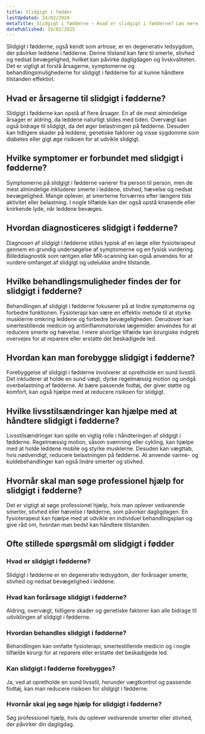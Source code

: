 ```yaml
---
title: Slidgigt i fødder
lastUpdated: 24/02/2024
metaTitle: Slidgigt i fødderne – Hvad er slidgigt i fødderne? Læs mere
datePublished: 19/02/2025
---
```


Slidgigt i fødderne, også kendt som artrose, er en degenerativ ledsygdom, der påvirker leddene i fødderne. Denne tilstand kan føre til smerte, stivhed og nedsat bevægelighed, hvilket kan påvirke dagligdagen og livskvaliteten. Det er vigtigt at forstå årsagerne, symptomerne og behandlingsmulighederne for slidgigt i fødderne for at kunne håndtere tilstanden effektivt.

## Hvad er årsagerne til slidgigt i fødderne?

Slidgigt i fødderne kan opstå af flere årsager. En af de mest almindelige årsager er aldring, da leddene naturligt slides med tiden. Overvægt kan også bidrage til slidgigt, da det øger belastningen på fødderne. Desuden kan tidligere skader på leddene, genetiske faktorer og visse sygdomme som diabetes eller gigt øge risikoen for at udvikle slidgigt.

## Hvilke symptomer er forbundet med slidgigt i fødderne?

Symptomerne på slidgigt i fødderne varierer fra person til person, men de mest almindelige inkluderer smerte i leddene, stivhed, hævelse og nedsat bevægelighed. Mange oplever, at smerterne forværres efter længere tids aktivitet eller belastning. I nogle tilfælde kan der også opstå knasende eller knirkende lyde, når leddene bevæges.

## Hvordan diagnosticeres slidgigt i fødderne?

Diagnosen af slidgigt i fødderne stilles typisk af en læge eller fysioterapeut gennem en grundig undersøgelse af symptomerne og en fysisk vurdering. Billeddiagnostik som røntgen eller MR-scanning kan også anvendes for at vurdere omfanget af slidgigt og udelukke andre tilstande.

## Hvilke behandlingsmuligheder findes der for slidgigt i fødderne?

Behandlingen af slidgigt i fødderne fokuserer på at lindre symptomerne og forbedre funktionen. Fysioterapi kan være en effektiv metode til at styrke musklerne omkring leddene og forbedre bevægeligheden. Derudover kan smertestillende medicin og antiinflammatoriske lægemidler anvendes for at reducere smerte og hævelse. I mere alvorlige tilfælde kan kirurgiske indgreb overvejes for at reparere eller erstatte det beskadigede led.

## Hvordan kan man forebygge slidgigt i fødderne?

Forebyggelse af slidgigt i fødderne involverer at opretholde en sund livsstil. Det inkluderer at holde en sund vægt, dyrke regelmæssig motion og undgå overbelastning af fødderne. At bære passende fodtøj, der giver støtte og komfort, kan også hjælpe med at reducere risikoen for slidgigt.

## Hvilke livsstilsændringer kan hjælpe med at håndtere slidgigt i fødderne?

Livsstilsændringer kan spille en vigtig rolle i håndteringen af slidgigt i fødderne. Regelmæssig motion, såsom svømning eller cykling, kan hjælpe med at holde leddene mobile og styrke musklerne. Desuden kan vægttab, hvis nødvendigt, reducere belastningen på fødderne. At anvende varme- og kuldebehandlinger kan også lindre smerter og stivhed.

## Hvornår skal man søge professionel hjælp for slidgigt i fødderne?

Det er vigtigt at søge professionel hjælp, hvis man oplever vedvarende smerter, stivhed eller hævelse i fødderne, som påvirker dagligdagen. En fysioterapeut kan hjælpe med at udvikle en individuel behandlingsplan og give råd om, hvordan man bedst kan håndtere tilstanden.

## Ofte stillede spørgsmål om slidgigt i fødder

### Hvad er slidgigt i fødderne?

Slidgigt i fødderne er en degenerativ ledsygdom, der forårsager smerte, stivhed og nedsat bevægelighed i leddene.

### Hvad kan forårsage slidgigt i fødderne?

Aldring, overvægt, tidligere skader og genetiske faktorer kan alle bidrage til udviklingen af slidgigt i fødderne.

### Hvordan behandles slidgigt i fødderne?

Behandlingen kan omfatte fysioterapi, smertestillende medicin og i nogle tilfælde kirurgi for at reparere eller erstatte det beskadigede led.

### Kan slidgigt i fødderne forebygges?

Ja, ved at opretholde en sund livsstil, herunder vægtkontrol og passende fodtøj, kan man reducere risikoen for slidgigt i fødderne.

### Hvornår skal jeg søge hjælp for slidgigt i fødderne?

Søg professionel hjælp, hvis du oplever vedvarende smerter eller stivhed, der påvirker din dagligdag.

